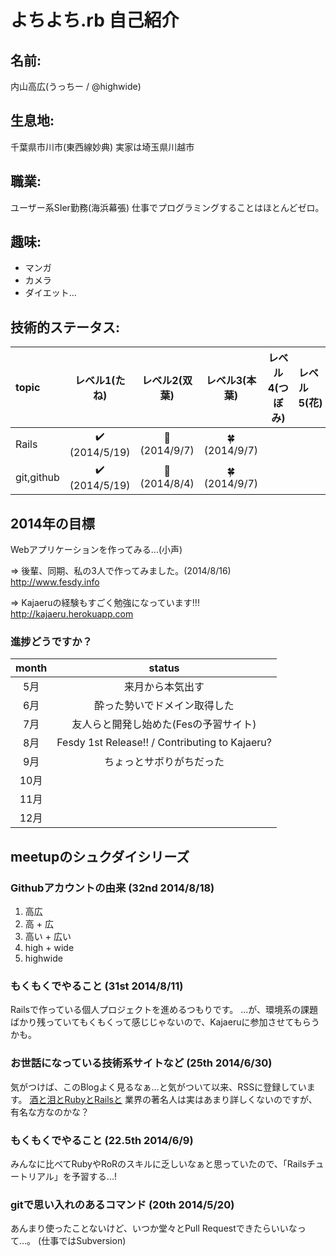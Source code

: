 # よちよち.rb 自己紹介
## 名前:
内山高広(うっちー / @highwide)

## 生息地:
千葉県市川市(東西線妙典)
実家は埼玉県川越市

## 職業: 
ユーザー系SIer勤務(海浜幕張)
仕事でプログラミングすることはほとんどゼロ。

## 趣味:
* マンガ
* カメラ
* ダイエット...

## 技術的ステータス:
|topic     |        レベル1(たね)         |     レベル2(双葉)   |      レベル3(本葉)         |レベル4(つぼみ)|レベル5(花)|
|:---------|:----------------------------:|:-------------------:|:--------------------------:|:-------------:|:----------|
|Rails     |:heavy_check_mark: (2014/5/19)|:seedling: (2014/9/7)|:four_leaf_clover:(2014/9/7)|               |           |
|git,github|:heavy_check_mark: (2014/5/19)|:seedling: (2014/8/4)|:four_leaf_clover:(2014/9/7)|||

## 2014年の目標
Webアプリケーションを作ってみる...(小声)  

=> 後輩、同期、私の3人で作ってみました。(2014/8/16)  
http://www.fesdy.info 

=> Kajaeruの経験もすごく勉強になっています!!!  
http://kajaeru.herokuapp.com

### 進捗どうですか？
|month |               status                         |
|:----:|:--------------------------------------------:|
|  5月 |来月から本気出す                              |
|  6月 |酔った勢いでドメイン取得した                  |
|  7月 |友人らと開発し始めた(Fesの予習サイト)         |
|  8月 |Fesdy 1st Release!! / Contributing to Kajaeru?|
|  9月 |ちょっとサボりがちだった                      |
| 10月 ||
| 11月 ||
| 12月 ||

## meetupのシュクダイシリーズ
<!--上に行くほど新しいもの-->
### Githubアカウントの由来 (32nd 2014/8/18)
1. 高広
1. 高 + 広
1. 高い + 広い
1. high + wide
1. highwide

### もくもくでやること (31st 2014/8/11)
Railsで作っている個人プロジェクトを進めるつもりです。
...が、環境系の課題ばかり残っていてもくもくって感じじゃないので、Kajaeruに参加させてもらうかも。

### お世話になっている技術系サイトなど (25th 2014/6/30)
気がつけば、このBlogよく見るなぁ…と気がついて以来、RSSに登録しています。 
[酒と泪とRubyとRailsと](http://morizyun.github.io/) 
業界の著名人は実はあまり詳しくないのですが、有名な方なのかな？

### もくもくでやること (22.5th 2014/6/9)
みんなに比べてRubyやRoRのスキルに乏しいなぁと思っていたので、「Railsチュートリアル」を予習する...!

### gitで思い入れのあるコマンド (20th 2014/5/20)
あんまり使ったことないけど、いつか堂々とPull Requestできたらいいなって…。
(仕事ではSubversion)
